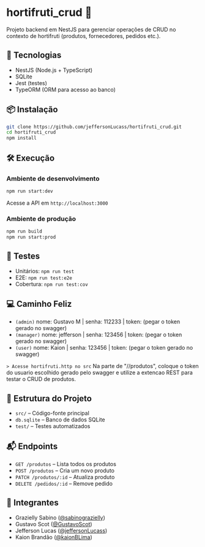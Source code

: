 
# hortifruti_crud 🌱

Projeto backend em NestJS para gerenciar operações de CRUD no contexto de hortifruti (produtos, fornecedores, pedidos etc.).

## 🚀 Tecnologias

- NestJS (Node.js + TypeScript)
- SQLite
- Jest (testes)
- TypeORM (ORM para acesso ao banco)

## 📦 Instalação

```bash
git clone https://github.com/jeffersonLucass/hortifruti_crud.git
cd hortifruti_crud
npm install
````

## 🛠️ Execução

### Ambiente de desenvolvimento

```bash
npm run start:dev
```

Acesse a API em `http://localhost:3000`

### Ambiente de produção

```bash
npm run build
npm run start:prod
```

## 🧪 Testes

* Unitários: `npm run test`
* E2E: `npm run test:e2e`
* Cobertura: `npm run test:cov`

## 💻 Caminho Feliz 

* `(admin)` nome: Gustavo M | senha: 112233 | token: (pegar o token gerado no swagger)
* `(manager)` nome: jefferson | senha: 123456 | token: (pegar o token gerado no swagger)
* `(user)` nome: Kaion | senha: 123456 | token: (pegar o token gerado no swagger)

`> Acesse hortifruti.http no src`
Na parte de "//produtos", coloque o token do usuario escolhido gerado pelo swagger e utilize a extencao REST para testar o CRUD de produtos. 

## 📂 Estrutura do Projeto

* `src/` – Código-fonte principal
* `db.sqlite` – Banco de dados SQLite
* `test/` – Testes automatizados

## 📬 Endpoints 

* `GET /produtos` – Lista todos os produtos
* `POST /produtos` – Cria um novo produto
* `PATCH /produtos/:id` – Atualiza produto
* `DELETE /pedidos/:id` – Remove pedido

## 👥 Integrantes

* Grazielly Sabino ([@sabinograzielly](https://github.com/sabinograzielly))
* Gustavo Scot ([@GustavoScot](https://github.com/GustavoScot))
* Jefferson Lucas ([@jeffersonLucass](https://github.com/jeffersonLucass))
* Kaion Brandão ([@kaionBLima](https://github.com/kaionBLima))



